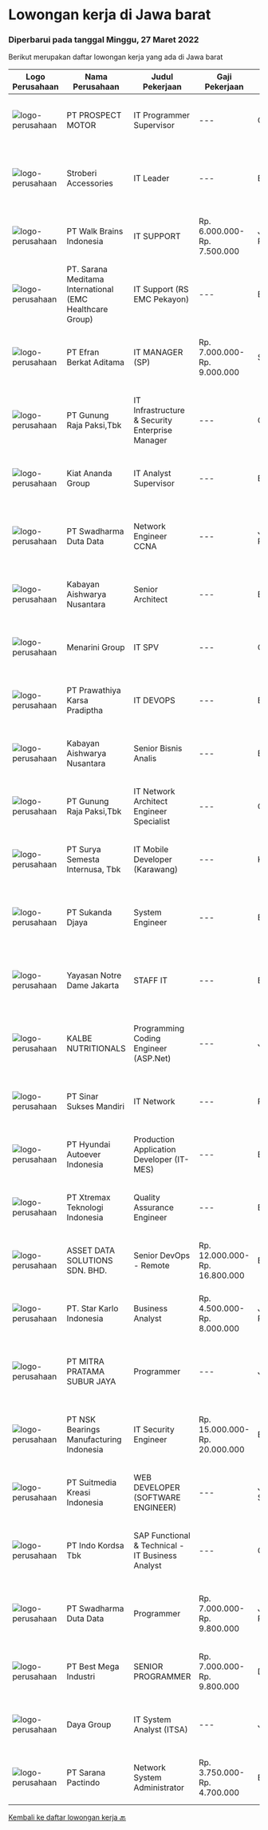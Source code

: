 
  # Lowongan kerja di Jawa barat

  ### Diperbarui pada tanggal Minggu, 27 Maret 2022

  Berikut merupakan daftar lowongan kerja yang ada di Jawa barat

  |Logo Perusahaan | Nama Perusahaan | Judul Pekerjaan | Gaji Pekerjaan | Lokasi | Deskripsi | Tanggal diunggah | Pranala |
  | -------------- | --------------- | --------------- | --------- | --------- | -------------- | ------- | ----------- |
  |![logo-perusahaan](https://image-service-cdn.seek.com.au/904fdf047637a32722a09f0099cc0e906ab35f75/ee4dce1061f3f616224767ad58cb2fc751b8d2dc)|PT PROSPECT MOTOR|IT Programmer Supervisor|---|Cikarang|Mengupdate fitur di code dan menemukan masalah dan cara mengatasinya. Menganalisa dan mengubah sebuah hasil diskusi dengan logika program....|Sabtu, 26 Maret 2022|https://www.jobstreet.co.id/id/job/it-programmer-supervisor-3824712?token=0~88135f12-7503-45c4-ac95-5dfd32b7ce54&sectionRank=1&jobId=jobstreet-id-job-3824712|
|![logo-perusahaan](https://image-service-cdn.seek.com.au/a820a4ec18fa700b64dd07ed5de8304c789110ae/ee4dce1061f3f616224767ad58cb2fc751b8d2dc)|Stroberi Accessories|IT Leader|---|Bandung|Deskripsi pekerjaan :-   Melakukan maintanance dan adminitrasi software &amp; hardware.-   Melakukan maintenance jaringan internet dan berkoordinasi...|Jumat, 25 Maret 2022|https://www.jobstreet.co.id/id/job/it-leader-3833314?token=0~88135f12-7503-45c4-ac95-5dfd32b7ce54&sectionRank=2&jobId=jobstreet-id-job-3833314|
|![logo-perusahaan](https://image-service-cdn.seek.com.au/7c559ee2885d9a917eae9a02c4fa04fa9991d069/ee4dce1061f3f616224767ad58cb2fc751b8d2dc)|PT Walk Brains Indonesia|IT SUPPORT|Rp. 6.000.000-Rp. 7.500.000|Jakarta Pusat|IT Support Requirements and Qualifications Associate's or bachelor's degree in computer science or a related field. 2+ years of experience in a...|Kamis, 24 Maret 2022|https://www.jobstreet.co.id/id/job/it-support-3830645?token=0~88135f12-7503-45c4-ac95-5dfd32b7ce54&sectionRank=3&jobId=jobstreet-id-job-3830645|
|![logo-perusahaan](https://image-service-cdn.seek.com.au/7ecfaf579e59477b0704f92d31f6b6a1f00677ec/ee4dce1061f3f616224767ad58cb2fc751b8d2dc)|PT. Sarana Meditama International (EMC Healthcare Group)|IT Support (RS EMC Pekayon)|---|Bekasi|Uraian Tugas: Menerima, memprioritaskan dan menyelesaikan permintaan bantuan IT Membeli hardware IT, software dan hal-hal yang berhubungan dengan hal...|Kamis, 24 Maret 2022|https://www.jobstreet.co.id/id/job/it-support-rs-emc-pekayon-3832729?token=0~88135f12-7503-45c4-ac95-5dfd32b7ce54&sectionRank=4&jobId=jobstreet-id-job-3832729|
|![logo-perusahaan](https://image-service-cdn.seek.com.au/9cf28ad5614a370ec7055018c3a023f3af3b0aa6/ee4dce1061f3f616224767ad58cb2fc751b8d2dc)|PT Efran Berkat Aditama|IT MANAGER (SP)|Rp. 7.000.000-Rp. 9.000.000|Sukabumi|Tugas dan Tanggung Jawab-	Mengatur maintenance dan sistem perbaikan komputer dan jaringan perusahaan.-	Mengatur dan memonitor jalannya perminataan...|Kamis, 24 Maret 2022|https://www.jobstreet.co.id/id/job/it-manager-sp-3832782?token=0~88135f12-7503-45c4-ac95-5dfd32b7ce54&sectionRank=5&jobId=jobstreet-id-job-3832782|
|![logo-perusahaan](https://image-service-cdn.seek.com.au/6456a25d9e49dd8c564d10154132cd76b3e9c490/ee4dce1061f3f616224767ad58cb2fc751b8d2dc)|PT Gunung Raja Paksi,Tbk|IT Infrastructure & Security Enterprise Manager|---|Cikarang|Main Responsibilities : Responsible to manage end-to-end IT operation activity to ensure efficient and effective delivery of BSS (Business Support...|Rabu, 23 Maret 2022|https://www.jobstreet.co.id/id/job/it-infrastructure-security-enterprise-manager-3831102?token=0~88135f12-7503-45c4-ac95-5dfd32b7ce54&sectionRank=6&jobId=jobstreet-id-job-3831102|
|![logo-perusahaan](https://image-service-cdn.seek.com.au/e18102cc3333e571339e497e26cddad0de121fd9/ee4dce1061f3f616224767ad58cb2fc751b8d2dc)|Kiat Ananda Group|IT Analyst Supervisor|---|Bekasi|Role:IT Analyst &amp; Programmer: Define, develop, test, analyze, and maintain custom software applications to support business requirements.Job...|Jumat, 25 Maret 2022|https://www.jobstreet.co.id/id/job/it-analyst-supervisor-3823247?token=0~88135f12-7503-45c4-ac95-5dfd32b7ce54&sectionRank=7&jobId=jobstreet-id-job-3823247|
|![logo-perusahaan](https://image-service-cdn.seek.com.au/e55e3708620a7ff5e7da329d1725ee01ed113417/ee4dce1061f3f616224767ad58cb2fc751b8d2dc)|PT Swadharma Duta Data|Network Engineer CCNA|---|Jakarta Raya|Kualifikasi : D3- S1 bidang Teknik Informatika, Ilmu Komputer Usia 20 - 30 tahun Pengalaman di bidang IT Network 1 - 2 Tahun Menguasai bidang IT...|Kamis, 24 Maret 2022|https://www.jobstreet.co.id/id/job/network-engineer-ccna-3831920?token=0~88135f12-7503-45c4-ac95-5dfd32b7ce54&sectionRank=8&jobId=jobstreet-id-job-3831920|
|![logo-perusahaan](https://image-service-cdn.seek.com.au/421de82de9c59c72c691753a8a4bfd1b72bc1678/ee4dce1061f3f616224767ad58cb2fc751b8d2dc)|Kabayan Aishwarya Nusantara|Senior Architect|---|Bandung|Rekrutmen ini bertujuan untuk menciptakan organisasi yang bisa berkontribusi secara optimal dalam transformasi digital inovasi pelayanan...|Jumat, 25 Maret 2022|https://www.jobstreet.co.id/id/job/senior-architect-3816647?token=0~88135f12-7503-45c4-ac95-5dfd32b7ce54&sectionRank=9&jobId=jobstreet-id-job-3816647|
|![logo-perusahaan](https://image-service-cdn.seek.com.au/f67f664b3a5dfb1486d5f8ea5ab95cef008a86ea/ee4dce1061f3f616224767ad58cb2fc751b8d2dc)|Menarini Group|IT SPV|---|Cikarang|Qualification Degree in MIS, Computer Science, related field or equivalent experience. Proficient understanding on Tech Development Platform Have at...|Kamis, 24 Maret 2022|https://www.jobstreet.co.id/id/job/it-spv-3831641?token=0~88135f12-7503-45c4-ac95-5dfd32b7ce54&sectionRank=10&jobId=jobstreet-id-job-3831641|
|![logo-perusahaan](https://image-service-cdn.seek.com.au/25f275779d2d36a25f086ac9b1c5b5be868683f6/ee4dce1061f3f616224767ad58cb2fc751b8d2dc)|PT Prawathiya Karsa Pradiptha|IT DEVOPS|---|Bekasi|Min 1 year experiences as devops D3 / S1 Ilmu Komputer Fundamental Linux Experience Able to Server Install and Configuration...|Jumat, 25 Maret 2022|https://www.jobstreet.co.id/id/job/it-devops-3833959?token=0~88135f12-7503-45c4-ac95-5dfd32b7ce54&sectionRank=11&jobId=jobstreet-id-job-3833959|
|![logo-perusahaan](https://image-service-cdn.seek.com.au/421de82de9c59c72c691753a8a4bfd1b72bc1678/ee4dce1061f3f616224767ad58cb2fc751b8d2dc)|Kabayan Aishwarya Nusantara|Senior Bisnis Analis|---|Bandung|Rekrutmen ini bertujuan untuk menciptakan organisasi yang bisa berkontribusi secara optimal dalam transformasi digital inovasi pelayanan...|Jumat, 25 Maret 2022|https://www.jobstreet.co.id/id/job/senior-bisnis-analis-3816648?token=0~88135f12-7503-45c4-ac95-5dfd32b7ce54&sectionRank=12&jobId=jobstreet-id-job-3816648|
|![logo-perusahaan](https://image-service-cdn.seek.com.au/6456a25d9e49dd8c564d10154132cd76b3e9c490/ee4dce1061f3f616224767ad58cb2fc751b8d2dc)|PT Gunung Raja Paksi,Tbk|IT Network Architect Engineer Specialist|---|Cikarang|Main Responsibilities : Administer network and computing devices/systems that enforce security policies and audit controls in client environments...|Rabu, 23 Maret 2022|https://www.jobstreet.co.id/id/job/it-network-architect-engineer-specialist-3831117?token=0~88135f12-7503-45c4-ac95-5dfd32b7ce54&sectionRank=13&jobId=jobstreet-id-job-3831117|
|![logo-perusahaan](https://image-service-cdn.seek.com.au/3686f82f3069dcbc44da57e6e90cf98aba720043/ee4dce1061f3f616224767ad58cb2fc751b8d2dc)|PT Surya Semesta Internusa, Tbk|IT Mobile Developer (Karawang)|---|Karawang|Responsibilities: Develop and manage the implementation of technology in Smart City Conducting R&amp;D to help companies develop digital...|Sabtu, 26 Maret 2022|https://www.jobstreet.co.id/id/job/it-mobile-developer-karawang-3817960?token=0~88135f12-7503-45c4-ac95-5dfd32b7ce54&sectionRank=14&jobId=jobstreet-id-job-3817960|
|![logo-perusahaan](https://image-service-cdn.seek.com.au/6d56383b0316bf97f26e28d2c030d8c39fd1c836/ee4dce1061f3f616224767ad58cb2fc751b8d2dc)|PT Sukanda Djaya|System Engineer|---|Bekasi|Responsibilities Monitoring and managing all installed system and network infrastructure Formulate and design the security system in place to maintain...|Jumat, 25 Maret 2022|https://www.jobstreet.co.id/id/job/system-engineer-3833026?token=0~88135f12-7503-45c4-ac95-5dfd32b7ce54&sectionRank=15&jobId=jobstreet-id-job-3833026|
|![logo-perusahaan](https://image-service-cdn.seek.com.au/072161f04e1fb787e2158fd1476673f0a3aac47e/ee4dce1061f3f616224767ad58cb2fc751b8d2dc)|Yayasan Notre Dame Jakarta|STAFF IT|---|Bekasi|Job Decription: Mampu mengoperasikan HTML dan PHP dengan baik. Memonitor dan memelihara hardware, software, dan jaringan secara berkala. Melakukan...|Selasa, 22 Maret 2022|https://www.jobstreet.co.id/id/job/staff-it-3828811?token=0~88135f12-7503-45c4-ac95-5dfd32b7ce54&sectionRank=16&jobId=jobstreet-id-job-3828811|
|![logo-perusahaan](https://image-service-cdn.seek.com.au/26b68bd4418b4b741ab2ef4226ab3f5e09f39635/ee4dce1061f3f616224767ad58cb2fc751b8d2dc)|KALBE NUTRITIONALS|Programming Coding Engineer (ASP.Net)|---|Jawa Barat|Requirements: Minimal Diploma/Bachelor Degree of Informatics Engineering, Computer Science, Information Systems or Informatics Management (Minimal GPA...|Jumat, 25 Maret 2022|https://www.jobstreet.co.id/id/job/programming-coding-engineer-asp.net-3833702?token=0~88135f12-7503-45c4-ac95-5dfd32b7ce54&sectionRank=17&jobId=jobstreet-id-job-3833702|
|![logo-perusahaan](https://image-service-cdn.seek.com.au/fd70a21bc5a371828264bd8d3c289393fd646e58/ee4dce1061f3f616224767ad58cb2fc751b8d2dc)|PT Sinar Sukses Mandiri|IT Network|---|Purwakarta|Instalasi dan maintenance printer, mesin fotocopy, jaringan kabel LAN, WIFI, CCTV, PABX, telepon, komputer, dan server Kualifikasi Usia minimal 28...|Senin, 21 Maret 2022|https://www.jobstreet.co.id/id/job/it-network-3828364?token=0~88135f12-7503-45c4-ac95-5dfd32b7ce54&sectionRank=18&jobId=jobstreet-id-job-3828364|
|![logo-perusahaan](https://image-service-cdn.seek.com.au/6b27c1b5e1627dbb544ef316ebb60f2e612d82bc/ee4dce1061f3f616224767ad58cb2fc751b8d2dc)|PT Hyundai Autoever Indonesia|Production Application Developer (IT-MES)|---|Bekasi|Purpose of PositionResponsible of MES (Manufacture Execution System), configure required changes on system derived from changes to the process,...|Kamis, 24 Maret 2022|https://www.jobstreet.co.id/id/job/production-application-developer-it-mes-3822101?token=0~88135f12-7503-45c4-ac95-5dfd32b7ce54&sectionRank=19&jobId=jobstreet-id-job-3822101|
|![logo-perusahaan](https://image-service-cdn.seek.com.au/ce74a79d8ea261e54cdae65dc8035221535675cf/ee4dce1061f3f616224767ad58cb2fc751b8d2dc)|PT Xtremax Teknologi Indonesia|Quality Assurance Engineer|---|Bandung|As a Quality Assurance professional, you are tasked with the mission of validating the work that was done by your team. You are responsible for...|Jumat, 25 Maret 2022|https://www.jobstreet.co.id/id/job/quality-assurance-engineer-3822018?token=0~88135f12-7503-45c4-ac95-5dfd32b7ce54&sectionRank=20&jobId=jobstreet-id-job-3822018|
|![logo-perusahaan](https://image-service-cdn.seek.com.au/1b68aca3cd3addba0d4935ca04d09b79a964e3bf/ee4dce1061f3f616224767ad58cb2fc751b8d2dc)|ASSET DATA SOLUTIONS SDN. BHD.|Senior DevOps - Remote|Rp. 12.000.000-Rp. 16.800.000|Bandung|About us AssetData.io is a fast-growing SaaS asset management and maintenance company. We have 30 workmates in Malaysia and Indonesia....|Jumat, 25 Maret 2022|https://www.jobstreet.co.id/id/job/senior-devops-remote-4875996/origin/my?token=0~88135f12-7503-45c4-ac95-5dfd32b7ce54&sectionRank=21&jobId=jobstreet-my-job-4875996|
|![logo-perusahaan](https://image-service-cdn.seek.com.au/f1bc1ec47ba290cfc5a866903c6f31f548e9c641/ee4dce1061f3f616224767ad58cb2fc751b8d2dc)|PT. Star Karlo Indonesia|Business Analyst|Rp. 4.500.000-Rp. 8.000.000|Jakarta Pusat|We are hiring a business analyst to join our project team. You will work alongside other business analysts and report directly to the project manager....|Jumat, 25 Maret 2022|https://www.jobstreet.co.id/id/job/business-analyst-3834134?token=0~88135f12-7503-45c4-ac95-5dfd32b7ce54&sectionRank=22&jobId=jobstreet-id-job-3834134|
|![logo-perusahaan](https://image-service-cdn.seek.com.au/74d3f0844bd6e3fd0304299ccee088d78effe887/ee4dce1061f3f616224767ad58cb2fc751b8d2dc)|PT MITRA PRATAMA SUBUR JAYA|Programmer|---|Jawa Barat|Kandidat akan menjadi bagian dari tim IT yang saat ini lagi dikembangkan oleh perusahaanOleh karena itu membutuhkan kandidat dengan kualifikasi...|Kamis, 24 Maret 2022|https://www.jobstreet.co.id/id/job/programmer-3822192?token=0~88135f12-7503-45c4-ac95-5dfd32b7ce54&sectionRank=23&jobId=jobstreet-id-job-3822192|
|![logo-perusahaan](https://image-service-cdn.seek.com.au/75ee9e9d0c10afa01b62b5ef542e8d8204949ed0/ee4dce1061f3f616224767ad58cb2fc751b8d2dc)|PT NSK Bearings Manufacturing Indonesia|IT Security Engineer|Rp. 15.000.000-Rp. 20.000.000|Bekasi|Core Responsibilities1)     Plan and Implement security measures based on Headquarters security strategy.2)     Part of Global security members in...|Kamis, 24 Maret 2022|https://www.jobstreet.co.id/id/job/it-security-engineer-9364097/origin/sg?token=0~88135f12-7503-45c4-ac95-5dfd32b7ce54&sectionRank=24&jobId=jobstreet-sg-job-9364097|
|![logo-perusahaan](https://image-service-cdn.seek.com.au/a5c9031380eb08bdce605f2fa1a6e5e724a6def0/ee4dce1061f3f616224767ad58cb2fc751b8d2dc)|PT Suitmedia Kreasi Indonesia|WEB DEVELOPER (SOFTWARE ENGINEER)|---|Jakarta Selatan|Role: You will develop and deliver high-quality web and mobile apps Responsibilities: Develop backend system of web and mobile applications. Deliver...|Kamis, 24 Maret 2022|https://www.jobstreet.co.id/id/job/web-developer-software-engineer-3832282?token=0~88135f12-7503-45c4-ac95-5dfd32b7ce54&sectionRank=25&jobId=jobstreet-id-job-3832282|
|![logo-perusahaan](https://image-service-cdn.seek.com.au/2edb1a76a77d108802f818569091386caf294b49/ee4dce1061f3f616224767ad58cb2fc751b8d2dc)|PT Indo Kordsa Tbk|SAP Functional & Technical - IT Business Analyst|---|Citeureup|Job Requirements Bachelor’s and/or Master’s degree in Computer Science, Computer Engineering or related technical discipline. 3+ years of professional...|Kamis, 24 Maret 2022|https://www.jobstreet.co.id/id/job/sap-functional-technical-it-business-analyst-3821868?token=0~88135f12-7503-45c4-ac95-5dfd32b7ce54&sectionRank=26&jobId=jobstreet-id-job-3821868|
|![logo-perusahaan](https://image-service-cdn.seek.com.au/e55e3708620a7ff5e7da329d1725ee01ed113417/ee4dce1061f3f616224767ad58cb2fc751b8d2dc)|PT Swadharma Duta Data|Programmer|Rp. 7.000.000-Rp. 9.800.000|Jakarta Raya|Minimal 2 Tahun pengalaman sebagai programmer Menguasai Konsep RDBMS (Relational Database Management System) Memahami Konsep Full Stack Programmig...|Rabu, 23 Maret 2022|https://www.jobstreet.co.id/id/job/programmer-3813099?token=0~88135f12-7503-45c4-ac95-5dfd32b7ce54&sectionRank=27&jobId=jobstreet-id-job-3813099|
|![logo-perusahaan](https://image-service-cdn.seek.com.au/11f25e6cbb24af5d68cfa3849f765af9f692b069/ee4dce1061f3f616224767ad58cb2fc751b8d2dc)|PT Best Mega Industri|SENIOR PROGRAMMER|Rp. 7.000.000-Rp. 9.800.000|Depok|Kualifikasi :• Usia maksimal 30 tahun• Lulusan D3/S1 Teknik Informatika atau Ilmu Komputer• Pengalaman membuat program aplikasi berbasis web lebih...|Jumat, 25 Maret 2022|https://www.jobstreet.co.id/id/job/senior-programmer-3833778?token=0~88135f12-7503-45c4-ac95-5dfd32b7ce54&sectionRank=28&jobId=jobstreet-id-job-3833778|
|![logo-perusahaan](https://image-service-cdn.seek.com.au/11d1feaaca86a03829ce5fcb031012cc1c947e39/ee4dce1061f3f616224767ad58cb2fc751b8d2dc)|Daya Group|IT System Analyst (ITSA)|---|Jawa Barat|Candidate must possess at least Bachelor's Degree in Engineering (Computer/Telecommunication) or equivalent. At least minimum 4 years of working...|Rabu, 23 Maret 2022|https://www.jobstreet.co.id/id/job/it-system-analyst-itsa-3820276?token=0~88135f12-7503-45c4-ac95-5dfd32b7ce54&sectionRank=29&jobId=jobstreet-id-job-3820276|
|![logo-perusahaan](https://image-service-cdn.seek.com.au/98982338245954acade7338ecccff8adaf4bc449/ee4dce1061f3f616224767ad58cb2fc751b8d2dc)|PT Sarana Pactindo|Network System Administrator|Rp. 3.750.000-Rp. 4.700.000|Bandung|Qualifications : Educational Requirements: Bachelors degree in Computer Science/Information Technology or Engineering (Computer/Telecommunication)...|Kamis, 24 Maret 2022|https://www.jobstreet.co.id/id/job/network-system-administrator-3832210?token=0~88135f12-7503-45c4-ac95-5dfd32b7ce54&sectionRank=30&jobId=jobstreet-id-job-3832210|


  [Kembali ke daftar lowongan kerja 🔙](../README.md#daftar-lowongan-kerja)
  